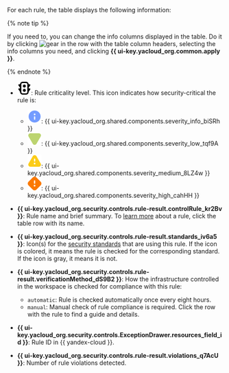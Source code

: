 For each rule, the table displays the following information:

{% note tip %}

If you need to, you can change the info columns displayed in the table. Do it by clicking ![gear](../../_assets/console-icons/gear.svg) in the row with the table column headers, selecting the info columns you need, and clicking **{{ ui-key.yacloud_org.common.apply }}**.

{% endnote %}

* ![traffic-light](../../_assets/console-icons/traffic-light.svg): Rule criticality level. This icon indicates how security-critical the rule is:

    * ![cspm-rule-notice-icon](../../_assets/security-deck/cspm-rule-notice-icon.svg): {{ ui-key.yacloud_org.shared.components.severity_info_biSRh }}
    * ![cspm-low-severity-icon](../../_assets/security-deck/cspm-low-severity-icon.svg): {{ ui-key.yacloud_org.shared.components.severity_low_tqf9A }}
    * ![cspm-moderate-severity-icon](../../_assets/security-deck/cspm-moderate-severity-icon.svg): {{ ui-key.yacloud_org.shared.components.severity_medium_8LZ4w }}
    * ![cspm-high-severity-icon](../../_assets/security-deck/cspm-high-severity-icon.svg): {{ ui-key.yacloud_org.shared.components.severity_high_cahHH }}
* **{{ ui-key.yacloud_org.security.controls.rule-result.controlRule_kr2Bv }}**: Rule name and brief summary. To [learn more](../../security-deck/operations/cspm/view-rules.md#detailed-info) about a rule, click the table row with its name.
* **{{ ui-key.yacloud_org.security.controls.rule-result.standards_iv6a5 }}**: Icon(s) for the [security standards](../../security-deck/concepts/workspace.md#standards) that are using this rule. If the icon is colored, it means the rule is checked for the corresponding standard. If the icon is gray, it means it is not.
* **{{ ui-key.yacloud_org.security.controls.rule-result.verificationMethod_dS9B2 }}**: How the infrastructure controlled in the workspace is checked for compliance with this rule:

    * `automatic`: Rule is checked automatically once every eight hours.
    * `manual`: Manual check of rule compliance is required. Click the row with the rule to find a guide and details.
* **{{ ui-key.yacloud_org.security.controls.ExceptionDrawer.resources_field_id }}**: Rule ID in {{ yandex-cloud }}.
* **{{ ui-key.yacloud_org.security.controls.rule-result.violations_q7AcU }}**: Number of rule violations detected.